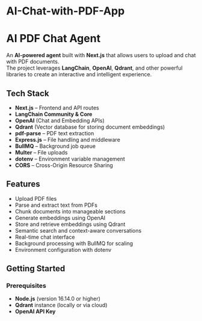 # AI-Chat-with-PDF-App
# AI PDF Chat Agent

An **AI-powered agent** built with **Next.js** that allows users to upload and chat with PDF documents.  
The project leverages **LangChain**, **OpenAI**, **Qdrant**, and other powerful libraries to create an interactive and intelligent experience.

## Tech Stack

- **Next.js** – Frontend and API routes
- **LangChain Community & Core**
- **OpenAI** (Chat and Embedding APIs)
- **Qdrant** (Vector database for storing document embeddings)
- **pdf-parse** – PDF text extraction
- **Express.js** – File handling and middleware
- **BullMQ** – Background job queue
- **Multer** – File uploads
- **dotenv** – Environment variable management
- **CORS** – Cross-Origin Resource Sharing

## Features

- Upload PDF files
- Parse and extract text from PDFs
- Chunk documents into manageable sections
- Generate embeddings using OpenAI
- Store and retrieve embeddings using Qdrant
- Semantic search and context-aware conversations
- Real-time chat interface
- Background processing with BullMQ for scaling
- Environment configuration with dotenv

## Getting Started

### Prerequisites

- **Node.js** (version 16.14.0 or higher)
- **Qdrant** instance (locally or via cloud)
- **OpenAI API Key**

